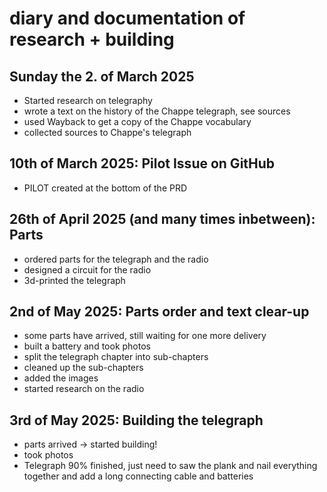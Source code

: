# diary and documentation of research + building
## Sunday the 2. of March 2025
- Started research on telegraphy
- wrote a text on the history of the Chappe telegraph, see sources
- used Wayback to get a copy of the Chappe vocabulary
- collected sources to Chappe's telegraph

## 10th of March 2025: Pilot Issue on GitHub
- PILOT created at the bottom of the PRD

## 26th of April 2025 (and many times inbetween): Parts
- ordered parts for the telegraph and the radio
- designed a circuit for the radio
- 3d-printed the telegraph

## 2nd of May 2025: Parts order and text clear-up
- some parts have arrived, still waiting for one more delivery
- built a battery and took photos
- split the telegraph chapter into sub-chapters
- cleaned up the sub-chapters
- added the images
- started research on the radio

## 3rd of May 2025: Building the telegraph
- parts arrived -> started building!
- took photos
- Telegraph 90% finished, just need to saw the plank and nail everything together and add a long connecting cable and batteries
